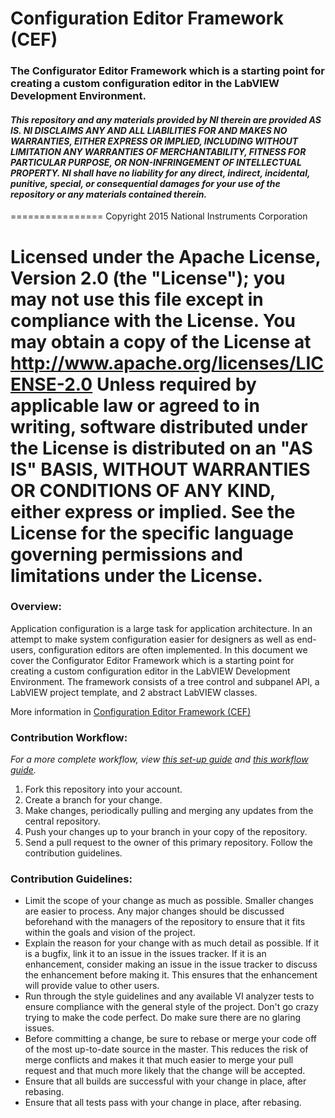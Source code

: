 # Configuration Editor Framework (CEF)

### The Configurator Editor Framework which is a starting point for creating a custom configuration editor in the LabVIEW Development Environment. 

#### *This repository and any materials provided by NI therein are provided AS IS. NI DISCLAIMS ANY AND ALL LIABILITIES FOR AND MAKES NO WARRANTIES, EITHER EXPRESS OR IMPLIED, INCLUDING WITHOUT LIMITATION ANY WARRANTIES OF MERCHANTABILITY, FITNESS FOR  PARTICULAR PURPOSE, OR NON-INFRINGEMENT OF INTELLECTUAL PROPERTY. NI shall have no liability for any direct, indirect, incidental, punitive, special, or consequential damages for your use of the repository or any materials contained therein.*
================
Copyright 2015 National Instruments Corporation

Licensed under the Apache License, Version 2.0 (the "License"); you may not use this file except in compliance with the License. You may obtain a copy of the License at http://www.apache.org/licenses/LICENSE-2.0
Unless required by applicable law or agreed to in writing, software distributed under the License is distributed on an "AS IS" BASIS, WITHOUT WARRANTIES OR CONDITIONS OF ANY KIND, either express or implied. See the License for the specific language governing permissions and limitations under the License.
================

### Overview:
Application configuration is a large task for application architecture. In an attempt to make system configuration easier for designers as well as end-users, configuration editors are often implemented. In this document we cover the Configurator Editor Framework which is a starting point for creating a custom configuration editor in the LabVIEW Development Environment. The framework consists of a tree control and subpanel API, a LabVIEW project template, and 2 abstract LabVIEW classes. 
 
More information in [Configuration Editor Framework (CEF)](http://www.ni.com/example/51881/en/)


 
### Contribution Workflow:
*For a more complete workflow, view [this set-up guide](https://decibel.ni.com/content/docs/DOC-37416) and [this workflow guide](https://decibel.ni.com/content/docs/DOC-37417).*

1. Fork this repository into your account.
2. Create a branch for your change.
3. Make changes, periodically pulling and merging any updates from the central repository.
4. Push your changes up to your branch in your copy of the repository.
5. Send a pull request to the owner of this primary repository. Follow the contribution guidelines.
 
### Contribution Guidelines:
- Limit the scope of your change as much as possible. Smaller changes are easier to process. Any major changes should be discussed beforehand with the managers of the repository to ensure that it fits within the goals and vision of the project.
- Explain the reason for your change with as much detail as possible. If it is a bugfix, link it to an issue in the issues tracker. If it is an enhancement, consider making an issue in the issue tracker to discuss the enhancement before making it. This ensures that the enhancement will provide value to other users.
- Run through the style guidelines and any available VI analyzer tests to ensure compliance with the general style of the project. Don't go crazy trying to make the code perfect. Do make sure there are no glaring issues.
- Before committing a change, be sure to rebase or merge your code off of the most up-to-date source in the master. This reduces the risk of merge conflicts and makes it that much easier to merge your pull request and that much more likely that the change will be accepted.
- Ensure that all builds are successful with your change in place, after rebasing.
- Ensure that all tests pass with your change in place, after rebasing.
